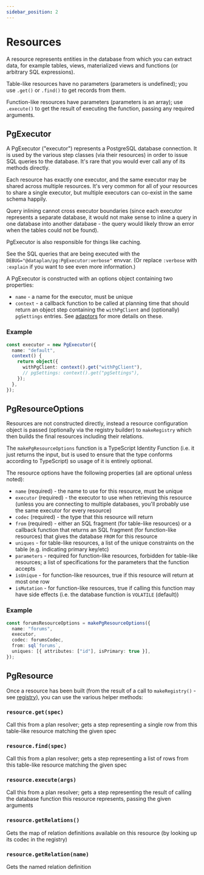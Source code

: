 ```yaml
---
sidebar_position: 2
---
```


# Resources

A resource represents entities in the database from which you can extract data,
for example tables, views, materialized views and functions (or arbitrary SQL
expressions).

Table-like resources have no parameters (parameters is undefined); you use
`.get()` or `.find()` to get records from them.

Function-like resources have parameters (parameters is an array); use
`.execute()` to get the result of executing the function, passing any required
arguments.

## PgExecutor

A PgExecutor ("executor") represents a PostgreSQL database connection. It is
used by the various step classes (via their resources) in order to issue SQL
queries to the database. It's rare that you would ever call any of its methods
directly.

Each resource has exactly one executor, and the same executor may be shared
across multiple resources. It's very common for all of your resources to share
a single executor, but multiple executors can co-exist in the same schema
happily.

Query inlining cannot cross executor boundaries (since each executor represents
a separate database, it would not make sense to inline a query in one database
into another database - the query would likely throw an error when the tables
could not be found).

PgExecutor is also responsible for things like caching.

See the SQL queries that are being executed with the
`DEBUG="@dataplan/pg:PgExecutor:verbose"` envvar. (Or replace `:verbose` with
`:explain` if you want to see even more information.)

A PgExecutor is constructed with an options object containing two properties:

- `name` - a name for the executor, must be unique
- `context` - a callback function to be called at planning time that should
  return an object step containing the `withPgClient` and (optionally)
  `pgSettings` entries. See [adaptors](../adaptors) for more details on these.

### Example

```ts
const executor = new PgExecutor({
  name: "default",
  context() {
    return object({
      withPgClient: context().get("withPgClient"),
      // pgSettings: context().get("pgSettings"),
    });
  },
});
```

## PgResourceOptions

Resources are not constructed directly, instead a resource configuration object
is passed (optionally via the registry builder) to `makeRegistry` which then
builds the final resources including their relations.

The `makePgResourceOptions` function is a TypeScript Identity Function (i.e. it
just returns the input, but is used to ensure that the type conforms according
to TypeScript) so usage of it is entirely optional.

The resource options have the following properties (all are optional unless noted):

- `name` (required) - the name to use for this resource, must be unique
- `executor` (required) - the executor to use when retrieving this resource (unless you are connecting to multiple databases, you'll probably use the same executor for every resource)
- `codec` (required) - the type that this resource will return
- `from` (required) - either an SQL fragment (for table-like resources) or a callback function that returns an SQL fragment (for function-like resources) that gives the database `FROM` for this resource
- `uniques` - for table-like resources, a list of the unique constraints on the table (e.g. indicating primary key/etc)
- `parameters` - required for function-like resources, forbidden for table-like resources; a list of specifications for the parameters that the function accepts
- `isUnique` - for function-like resources, true if this resource will return at most one row
- `isMutation` - for function-like resources, true if calling this function may have side effects (i.e. the database function is `VOLATILE` (default))

### Example

```ts
const forumsResourceOptions = makePgResourceOptions({
  name: "forums",
  executor,
  codec: forumsCodec,
  from: sql`forums`,
  uniques: [{ attributes: ["id"], isPrimary: true }],
});
```

## PgResource

Once a resource has been built (from the result of a call to `makeRegistry()` -
see [registry](./index.md)), you can use the various helper methods:

### `resource.get(spec)`

Call this from a plan resolver; gets a step representing a single row from this
table-like resource matching the given spec

### `resource.find(spec)`

Call this from a plan resolver; gets a step representing a list of rows from
this table-like resource matching the given spec

### `resource.execute(args)`

Call this from a plan resolver; gets a step representing the result of calling
the database function this resource represents, passing the given arguments

### `resource.getRelations()`

Gets the map of relation definitions available on this resource (by looking up
its codec in the registry)

### `resource.getRelation(name)`

Gets the named relation definition
